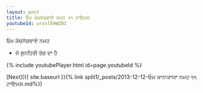 ```yaml
---
layout: post
title: ਓਮ ਕੰਚਨੱਚਵਾਏ ਨਮਹ ੧੧ ਟਾਇਮਸ
youtubeId: urxslEHWZ0I
---
```

 
 
 ਓਮ ਕੰਚਨੱਚਵਾਏ ਨਮਹ  
 
 -  ਜੋ ਸੁਨਹਿਰੀ ਰੰਗ ਦਾ ਹੈ 
 
  
 
  
 
 
 
 
 
 


{% include youtubePlayer.html id=page.youtubeId %}
 
[Next]({{ site.baseurl }}{% link  split1/_posts/2013-12-12-ਓਮ ਕਾਨਾਕਾਯਾ ਨਮਹ ੧੧ ਟਾਇਮਸ.md%})
 
